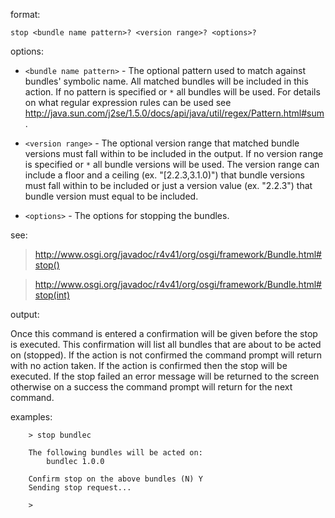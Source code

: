 format:

`stop <bundle name pattern>? <version range>? <options>?`

options:

  * `<bundle name pattern>` - The optional pattern used to match against bundles' symbolic name. All matched bundles will be included in this action. If no pattern is specified or `*` all bundles will be used. For details on what regular expression rules can be used see http://java.sun.com/j2se/1.5.0/docs/api/java/util/regex/Pattern.html#sum.

  * `<version range>` - The optional version range that matched bundle versions must fall within to be included in the output. If no version range is specified or `*` all bundle versions will be used. The version range can include a floor and a ceiling (ex. "[2.2.3,3.1.0)") that bundle versions must fall within to be included or just a version value (ex. "2.2.3") that bundle version must equal to be included.

  * `<options>` - The options for stopping the bundles.

see:

> http://www.osgi.org/javadoc/r4v41/org/osgi/framework/Bundle.html#stop()

> http://www.osgi.org/javadoc/r4v41/org/osgi/framework/Bundle.html#stop(int)

output:

Once this command is entered a confirmation will be given before the stop is executed. This confirmation will list all bundles that are about to be acted on (stopped). If the action is not confirmed the command prompt will return with no action taken. If the action
is confirmed then the stop will be executed. If the stop failed an error message will be returned to the screen otherwise on a success the command prompt will return for the next command.

examples:
```
    > stop bundlec 
    
    The following bundles will be acted on:
        bundlec 1.0.0
    
    Confirm stop on the above bundles (N) Y
    Sending stop request...
    
    >
```